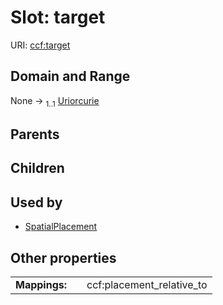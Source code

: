 
# Slot: target



URI: [ccf:target](http://purl.org/ccf/target)


## Domain and Range

None &#8594;  <sub>1..1</sub> [Uriorcurie](types/Uriorcurie.md)

## Parents


## Children


## Used by

 * [SpatialPlacement](SpatialPlacement.md)

## Other properties

|  |  |  |
| --- | --- | --- |
| **Mappings:** | | ccf:placement_relative_to |